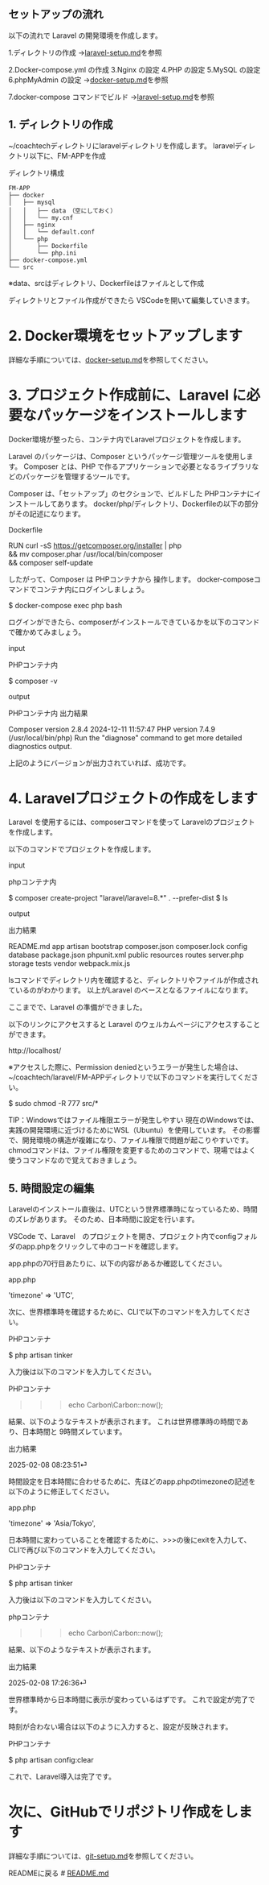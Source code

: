## セットアップの流れ

以下の流れで Laravel の開発環境を作成します。

1.ディレクトリの作成
    →[laravel-setup.md](laravel-setup.md)を参照

2.Docker-compose.yml の作成
3.Nginx の設定
4.PHP の設定
5.MySQL の設定
6.phpMyAdmin の設定
    →[docker-setup.md](docker-setup.md)を参照

7.docker-compose コマンドでビルド
    →[laravel-setup.md](laravel-setup.md)を参照


## 1. ディレクトリの作成
~/coachtechディレクトリにlaravelディレクトリを作成します。 
laravelディレクトリ以下に、FM-APPを作成

ディレクトリ構成

```
FM-APP
├── docker
│   ├── mysql
│   │   ├── data　（空にしておく）
│   │   └── my.cnf
│   ├── nginx
│   │   └── default.conf
│   └── php
│       ├── Dockerfile
│       └── php.ini
├── docker-compose.yml
└── src
```

※data、srcはディレクトリ、Dockerfileはファイルとして作成

ディレクトリとファイル作成ができたら VSCodeを開いて編集していきます。


# 2. Docker環境をセットアップします

詳細な手順については、[docker-setup.md](docker-setup.md)を参照してください。


# 3. プロジェクト作成前に、Laravel に必要なパッケージをインストールします

Docker環境が整ったら、コンテナ内でLaravelプロジェクトを作成します。

Laravel のパッケージは、Composer というパッケージ管理ツールを使用します。
Composer とは、PHP で作るアプリケーションで必要となるライブラリなどのパッケージを管理するツールです。

Composer は、「セットアップ」のセクションで、ビルドした PHPコンテナにインストールしてあります。
docker/php/ディレクトリ、Dockerfileの以下の部分がその記述になります。

Dockerfile

RUN curl -sS https://getcomposer.org/installer | php \
&& mv composer.phar /usr/local/bin/composer \
&& composer self-update

したがって、Composer は PHPコンテナから 操作します。
docker-composeコマンドでコンテナ内にログインしましょう。

$ docker-compose exec php bash


ログインができたら、composerがインストールできているかを以下のコマンドで確かめてみましょう。

input

PHPコンテナ内

$ composer -v


output

PHPコンテナ内 
出力結果

Composer version 2.8.4 2024-12-11 11:57:47
PHP version 7.4.9 (/usr/local/bin/php)
Run the "diagnose" command to get more detailed diagnostics output.

上記のようにバージョンが出力されていれば、成功です。


# 4. Laravelプロジェクトの作成をします

Laravel を使用するには、composerコマンドを使って Laravelのプロジェクトを作成します。

以下のコマンドでプロジェクトを作成します。

input

phpコンテナ内

$ composer create-project "laravel/laravel=8.*" . --prefer-dist
$ ls

output

出力結果

README.md  app  artisan  bootstrap  composer.json  composer.lock  config  database  package.json  phpunit.xml  public  resources  routes  server.php  storage  tests  vendor  webpack.mix.js


lsコマンドでディレクトリ内を確認すると、ディレクトリやファイルが作成されているのがわかります。
以上がLaravel のベースとなるファイルになります。


ここまでで、Laravel の準備ができました。

以下のリンクにアクセスすると Laravel のウェルカムページにアクセスすることができます。

http://localhost/

※アクセスした際に、Permission deniedというエラーが発生した場合は、~/coachtech/laravel/FM-APPディレクトリで以下のコマンドを実行してください。

$ sudo chmod -R 777 src/*

TIP：Windowsではファイル権限エラーが発生しやすい
現在のWindowsでは、実践の開発環境に近づけるためにWSL（Ubuntu）を使用しています。
その影響で、開発環境の構造が複雑になり、ファイル権限で問題が起こりやすいです。
chmodコマンドは、ファイル権限を変更するためのコマンドで、現場ではよく使うコマンドなので覚えておきましょう。


## 5. 時間設定の編集

Laravelのインストール直後は、UTCという世界標準時になっているため、時間のズレがあります。
そのため、日本時間に設定を行います。

VSCode で、Laravel　のプロジェクトを開き、プロジェクト内でconfigフォルダのapp.phpをクリックして中のコードを確認します。

app.phpの70行目あたりに、以下の内容があるか確認してください。

app.php

'timezone' => 'UTC',


次に、世界標準時を確認するために、CLIで以下のコマンドを入力してください。

PHPコンテナ

$ php artisan tinker


入力後は以下のコマンドを入力してください。

PHPコンテナ

>>> echo Carbon\Carbon::now();


結果、以下のようなテキストが表示されます。
これは世界標準時の時間であり、日本時間と 9時間ズレています。

出力結果

2025-02-08 08:23:51⏎


時間設定を日本時間に合わせるために、先ほどのapp.phpのtimezoneの記述を以下のように修正してください。

app.php

'timezone' => 'Asia/Tokyo',


日本時間に変わっていることを確認するために、>>>の後にexitを入力して、CLIで再び以下のコマンドを入力してください。

PHPコンテナ

$ php artisan tinker


入力後は以下のコマンドを入力してください。

phpコンテナ

>>> echo Carbon\Carbon::now();


結果、以下のようなテキストが表示されます。

出力結果

2025-02-08 17:26:36⏎


世界標準時から日本時間に表示が変わっているはずです。
これで設定が完了です。

時刻が合わない場合は以下のように入力すると、設定が反映されます。

PHPコンテナ

$ php artisan config:clear


これで、Laravel導入は完了です。


# 次に、GitHubでリポジトリ作成をします

詳細な手順については、[git-setup.md](git-setup.md)を参照してください。

READMEに戻る # [README.md](../README.md)

